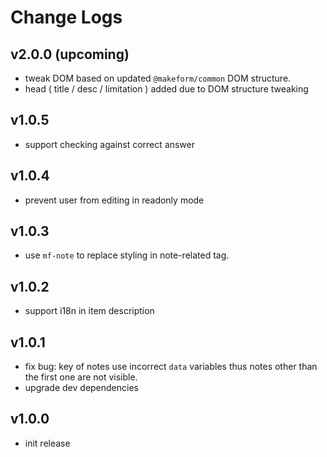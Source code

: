 # Change Logs

## v2.0.0 (upcoming)

 - tweak DOM based on updated `@makeform/common` DOM structure.
 - head ( title / desc / limitation ) added due to DOM structure tweaking


## v1.0.5

 - support checking against correct answer


## v1.0.4

 - prevent user from editing in readonly mode


## v1.0.3

 - use `mf-note` to replace styling in note-related tag.


## v1.0.2

 - support i18n in item description


## v1.0.1

 - fix bug: key of notes use incorrect `data` variables thus notes other than the first one are not visible.
 - upgrade dev dependencies


## v1.0.0

 - init release

